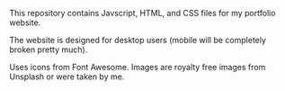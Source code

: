 This repository contains Javscript, HTML, and CSS files for my portfolio website.

The website is designed for desktop users (mobile will be completely broken pretty much).

Uses icons from Font Awesome.
Images are royalty free images from Unsplash or were taken by me.
